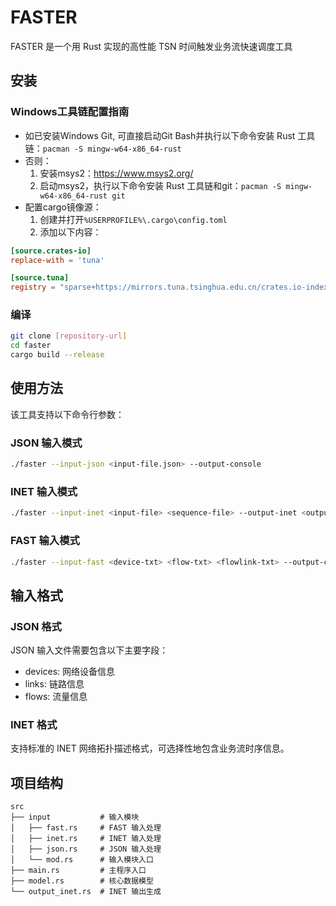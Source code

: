 # FASTER

FASTER 是一个用 Rust 实现的高性能 TSN 时间触发业务流快速调度工具

## 安装

### Windows工具链配置指南

- 如已安装Windows Git, 可直接启动Git Bash并执行以下命令安装 Rust 工具链：`pacman -S mingw-w64-x86_64-rust`
- 否则：
  1. 安装msys2：https://www.msys2.org/
  2. 启动msys2，执行以下命令安装 Rust 工具链和git：`pacman -S mingw-w64-x86_64-rust git`
- 配置cargo镜像源：
  1. 创建并打开`%USERPROFILE%\.cargo\config.toml`
  2. 添加以下内容：
```toml
[source.crates-io]
replace-with = 'tuna'

[source.tuna]
registry = "sparse+https://mirrors.tuna.tsinghua.edu.cn/crates.io-index/"
```
### 编译

```bash
git clone [repository-url]
cd faster
cargo build --release
```
## 使用方法

该工具支持以下命令行参数：

### JSON 输入模式

```bash
./faster --input-json <input-file.json> --output-console
```

### INET 输入模式

```bash
./faster --input-inet <input-file> <sequence-file> --output-inet <output-file>
```

### FAST 输入模式

```bash
./faster --input-fast <device-txt> <flow-txt> <flowlink-txt> --output-console
```

## 输入格式

### JSON 格式
JSON 输入文件需要包含以下主要字段：
- devices: 网络设备信息
- links: 链路信息
- flows: 流量信息

### INET 格式
支持标准的 INET 网络拓扑描述格式，可选择性地包含业务流时序信息。

## 项目结构

```
src
├── input           # 输入模块
│   ├── fast.rs     # FAST 输入处理
│   ├── inet.rs     # INET 输入处理
│   ├── json.rs     # JSON 输入处理
│   └── mod.rs      # 输入模块入口
├── main.rs         # 主程序入口
├── model.rs        # 核心数据模型
└── output_inet.rs  # INET 输出生成
```
